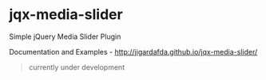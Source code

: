 jqx-media-slider
================

Simple jQuery Media Slider Plugin

Documentation and Examples - http://jigardafda.github.io/jqx-media-slider/

> currently under development
